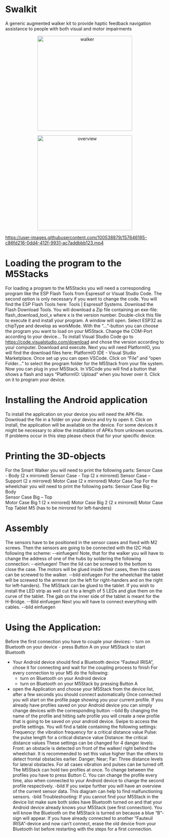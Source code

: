 # Swalkit
A generic augmented walker kit to provide haptic feedback navigation assistance to people with both visual and motor impairments


<p align="center"> <img src="https://user-images.githubusercontent.com/100538879/157646210-4b248532-0007-4f7d-b5d4-7d8bc51b2a63.png" alt="walker" height="300"/>
<p align="center"> <img src="https://user-images.githubusercontent.com/100538879/157646392-679fcf65-dfe2-4fdc-a37a-ba51c5b768a8.jpg" alt="overview" height="300"/>

https://user-images.githubusercontent.com/100538879/157646195-c86fd216-0dd4-412f-9931-ac7addbbb123.mp4


# Loading the program to the M5Stacks
For loading a program to the M5Stacks you will need a corresponding program like the ESP Flash Tools from Espressif or Visual Studio Code. 
The second option is only necessary if you want to change the code. You will find the ESP Flash Tools here: Tools | Espressif Systems. Download the Flash Download Tools. You will download a Zip file containing an exe-file: flash_download_tool_x where x is the version number. Double-click this file to execute it and install your program. A window will open. Select ESP32 as chipType and develop as workMode. With the “…”-button you can choose the program you want to load on your M5Stack. Change the COM-Port according to your device…
To install Visual Studio Code go to https://code.visualstudio.com/download and chose the version according to your computer. Download and execute. Next you will need PlatformIO, you will find the download files here: PlatformIO IDE - Visual Studio Marketplace. Once set up you can open VSCode. Click on “File” and “open Folder…” to select the program folder for the M5Stack from your file system. Now you can plug in your M5Stack. In VSCode you will find a button that shows a flash and says “PlatformIO: Upload” when you hover over it. Click on it to program your device.

# Installing the Android application
To install the application on your device you will need the APK-file. Download the file in a folder on your device and try to open it. Click on install, the application will be available on the device. For some devices it might be necessary to allow the installation of APKs from unknown sources. If problems occur in this step please check that for your specific device.

# Printing the 3D-objects
For the Smart Walker you will need to print the following parts:
Sensor Case - Body (2 x mirrored)
	Sensor Case - Top (2 x mirrored)
Sensor Case – Support (2 x mirrored)
	Motor Case (2 x mirrored) 
	Motor Case Top
For the wheelchair you will need to print the following parts:
Sensor Case Big – Body	
	Sensor Case Big – Top	
Motor Case Big 1 (2 x mirrored) 
Motor Case Big 2 (2 x mirrored) 
	Motor Case Top
	Tablet M5 (has to be mirrored for left-handers)

# Assembly
The sensors have to be positioned in the sensor cases and fixed with M2 screws. Then the sensors are going to be connected with the I2C Hub following the scheme:
	--einfuegen!
Note, that for the walker you will have to change the address of one of the hubs by soldering the following connection:
--einfuegen!
Then the lid can be screwed to the bottom to close the case.
The motors will be glued inside their cases, then the cases can be screwed to the walker.
--bild einfuegen
For the wheelchair the tablet will be screwed to the armrest (on the left for right-handers and on the right for left-handers). The M5Stack can be glued to the tablet. If you wish to install the LED strip as well cut it to a length of 5 LEDs and glue them on the curve of the tablet. The gab on the inner side of the tablet is meant for the H-Bridge.
--Bild einfuegen
Next you will have to connect everything with cables.
--bild einfuegen

# Using the Application:
Before the first connection you have to couple your devices:
	- turn on Bluetooth on your device
	- press Button A on your M5Stack to start Bluetooth
- Your Android device should find a Bluetooth device “Fauteuil IRISA”, chose it for connecting and wait for the coupling process to finish
For every connection to your M5 do the following:
	- turn on Bluetooth on your Android device
	- turn on Bluetooth on your M5Stack by pressing Button A
- open the Application and choose your M5Stack from the device list, after a few seconds you should connect automatically
Once connected you will start on the profile page showing you your current profile. If you already have profiles saved on your Android device you can simply change devices with the corresponding button
--bild
By changing the name of the profile and hitting safe profile you will create a new profile that is going to be saved on your android device.
Swipe to access the profile settings. You will find a table containing the following settings:
Frequency: the vibration frequency for a critical distance value
Pulse: the pulse length for a critical distance value
Distance: the critical distance values
These settings can be changed for 4 danger levels:
Front: an obstacle is detected on front of the walker/ right behind the wheelchair. It is recommended to set this value higher than the others to detect frontal obstacles earlier.
Danger; Near; Far: Three distance levels for lateral obstacles.
For all cases vibration and pulses can be turned off.
The M5Stack can hold two profiles at once. To change between the profiles you have to press Button C. You can change the profile every time, also when connected to your Android device to change the second profile respectively.
-bild
If you swipe further you will have an overview of the current sensor data. This diagram can help to find malfunctioning sensors.
-bild
Troubleshooting:
If you cannot find your M5Stack in the device list make sure both sides have Bluetooth turned on and that your Android device already knows your M5Stack (see first connection). You will know the Bluetooth on the M5Stack is turned on because a blue “B”-sign will appear.
If you have already connected to another “Fauteuil IRISA”-device and now can’t connect, erase the old device from your Bluetooth list before restarting with the steps for a first connection.
